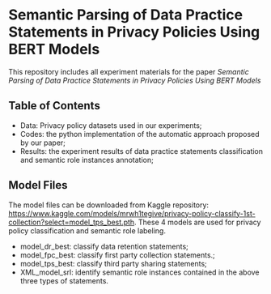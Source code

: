 # Semantic Parsing of Data Practice Statements in Privacy Policies Using BERT Models

This repository includes all experiment materials for the paper *Semantic Parsing of Data Practice Statements in Privacy Policies Using BERT Models*

## Table of Contents

* Data: Privacy policy datasets used in our experiments;
* Codes: the python implementation of the automatic approach proposed by our paper;
* Results: the experiment results of data practice statements classification and semantic role instances annotation;
##  Model Files

The model files can be downloaded from Kaggle repository: https://www.kaggle.com/models/mrwh1tegive/privacy-policy-classify-1st-collection?select=model_tps_best.pth. These 4 models are used for privacy policy classification and semantic role labeling. 

- model_dr_best: classify data retention statements;
- model_fpc_best: classify first party collection statements.;
- model_tps_best: classify third party sharing statements;
- XML_model_srl: identify semantic role instances contained in the above three types of statements.
